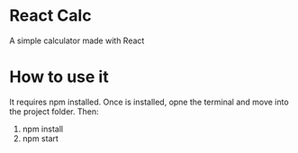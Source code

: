 # React Calc
A simple calculator made with React

# How to use it
It requires npm installed.
Once is installed, opne the terminal and move into the project folder. Then:
1. npm install
1. npm start
